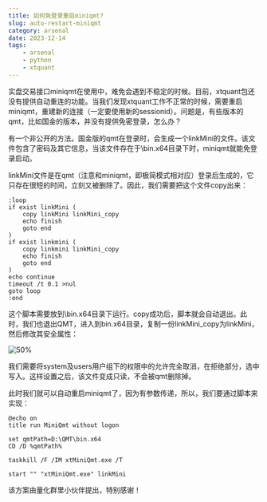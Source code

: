 ```yaml
---
title: 如何免登录重启miniqmt?
slug: auto-restart-miniqmt
category: arsenal
date: 2023-12-14
tags:
    - arsenal
    - python
    - xtquant
---
```


实盘交易接口miniqmt在使用中，难免会遇到不稳定的时候。目前，xtquant包还没有提供自动重连的功能。当我们发现xtquant工作不正常的时候，需要重启miniqmt，重建新的连接（一定要使用新的sessionid）。问题是，有些版本的qmt，比如国金的版本，并没有提供免密登录，怎么办？

<!--more-->

有一个非公开的方法。国金版的qmt在登录时，会生成一个linkMini的文件。该文件包含了密码及其它信息，当该文件存在于\bin.x64目录下时，miniqmt就能免登录启动。

linkMini文件是在qmt（注意和miniqmt，即极简模式相对应）登录后生成的，它只存在很短的时间，立刻又被删除了。因此，我们需要把这个文件copy出来：

```batch
:loop
if exist linkMini (
    copy linkMini linkMini_copy 
    echo finish
    goto end
)
if exist linkmini (
    copy linkmini linkMini_copy 
    echo finish
    goto end
)
echo continue
timeout /t 0.1 >nul
goto loop
:end
```

这个脚本需要放到\bin.x64目录下运行。copy成功后，脚本就会自动退出。此时，我们也退出QMT，进入到bin.x64目录，复制一份linkMini_copy为linkMini，然后修改其安全属性：

![50%](https://images.jieyu.ai/images/2023/12/linkmini.png)

我们需要将system及users用户组下的权限中的允许完全取消，在拒绝部分，选中写入。这样设置之后，该文件变成只读，不会被qmt删除掉。

此时我们就可以自动重启miniqmt了，因为有参数传递，所以，我们要通过脚本来实现：

``` batch
@echo on
title run MiniQmt without logon

set qmtPath=D:\QMT\bin.x64
CD /D %qmtPath%

taskkill /F /IM xtMiniQmt.exe /T

start "" "xtMiniQmt.exe" linkMini
```

该方案由量化群里小伙伴提出，特别感谢！
